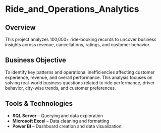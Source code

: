 # Ride_and_Operations_Analytics

## Overview  
This project analyzes 100,000+ ride-booking records to uncover business insights across revenue, cancellations, ratings, and customer behavior. 

## Business Objective  
To identify key patterns and operational inefficiencies affecting customer experience, revenue, and overall performance. This analysis focuses on solving real-world business questions related to ride performance, driver behavior, city-wise trends, and customer preferences.

## Tools & Technologies  
- **SQL Server** – Querying and data exploration  
- **Microsoft Excel** – Data cleaning and formatting  
- **Power BI** – Dashboard creation and data visualization 
